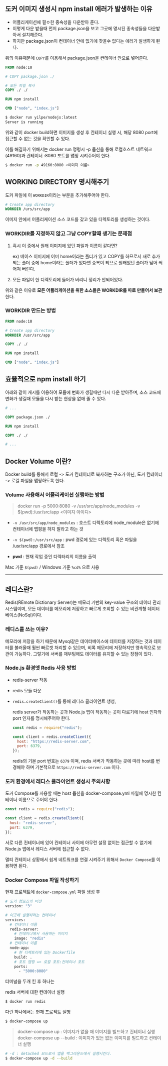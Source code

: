 ## 도커 이미지 생성시 npm install 에러가 발생하는 이유

- 어플리케이션에 필ㅇ한 종속성을 다운받아 준다.
- 이렇게 다운 받을때 먼저 package.json을 보고 그곳에 명시된 종속성들을 다운받아서 설치해준다.
- 하지만 package.json이 컨테이너 안에 없기에 찾을수 없다는 에러가 발생하게 된다.

위의 이유때문에 `COPY`를 이용해서 package.json을 컨테이너 안으로 넣어준다.

```dockerfile
FROM node:10

# COPY package.json ./

# 모든 파일 복사
COPY ./ ./

RUN npm install

CMD ["node", "index.js"]
```

```bash
$ docker run yilpe/nodejs:latest
Server is running
```

위와 같이 docker build하면 이미지를 생성 후 컨테이너 실행 시, 해당 8080 port에 접근할 수 없는 것을 확인할 수 있다.

이를 해결하기 위해서는 docker run 명령시 -p 옵션을 통해 로컬호스트 네트워크(49160)과 컨테이너 :8080 포트를 맵핑 시켜주어야 한다.

```bash
$ docker run -p 49160:8080 <이미지 이름>
```

## WORKING DIRECTORY 명시해주기

도커 파일에 이 `WORKDIR`이라는 부분을 추가해주어야 한다.

```dockerfile
# Create app directory
WORKDIR /urs/src/app
```

이미지 안에서 어플리케이션 소스 코드를 갖고 있을 디렉토리를 생성하는 것이다.

### WORKDIR를 지정하지 않고 그냥 COPY할때 생기는 문제점

1. 혹시 이 중에서 원래 이미지에 있던 파일과 이름이 같다면?

   ex) 베이스 이미지에 이미 home이라는 폴더가 있고 COPY를 하므로서 새로 추가되는 폴더 중에 home이라는 폴더가 있다면 중복이 되므로 원래있던 폴더가 덮어 씌어져 버린다.

2. 모든 파일이 한 디렉토리에 들어가 버리니 정리가 안되어있다.

위와 같은 이유로 **모든 어플리케이션을 위한 소스들은 WORKDIR를 따로 만들어서 보관**한다.

### WORKDIR 만드는 방법

```dockerfile
FROM node:10

# Create app directory
WORKDIR /usr/src/app

COPY ./ ./

RUN npm install

CMD ["node", "index.js"]
```

## 효율적으로 npm install 하기

아래와 같이 캐시를 이용하여 모듈에 변화가 생길때만 다시 다운 받아주며, 소스 코드에 변화가 생길때 모듈을 다시 받는 현상을 없애 줄 수 있다.

```dockerfile
# ...

COPY package.json ./

RUN npm install

COPY ./ ./

# ...
```

## Docker Volume 이란?

Docker build를 통해서 로컬 -> 도커 컨테이너로 복사하는 구조가 아닌,
도커 컨테이너 -> 로컬 파일을 맵핑하도록 한다.

### Volume 사용해서 어플리케이션 실행하는 방법

> docker run -p 5000:8080 -v /usr/src/app/node_modules -v \$(pwd):/usr/src/app <이미지 아이디>

- `-v /usr/src/app/node_modules` : 호스트 디렉토리에 node_module은 없기에 컨테이너에 맵핑을 하지 말라고 하는 것

- `-v $(pwd):/usr/src/app` : pwd 경로에 있는 디렉토리 혹은 파일을 /usr/src/app 경로에서 참조

- **pwd** : 현재 작업 중인 디렉터리의 이름을 출력

Mac 기준 `$(pwd)` / Windows 기준 `%cd%` 으로 사용

---

## 레디스란?

Redis(REmote Dictionary Server)는 메모리 기반의 key-value 구조의 데이터 관리 시스템이며, 모든 데이터를 메모리에 저장하고 빠르게 조회할 수 있는 비관계형 데이터베이스(NoSql)이다.

### 레디스를 쓰는 이유?

메모리에 저장을 하기 때문에 Mysql같은 데이터베이스에 데이터를 저장하는 것과 데이터를 불러올때 훨씬 빠르겟 처리할 수 있으며, 비록 메모리에 저장하지만 영속적으로 보관이 가능하다. 그렇기에 서버를 재부팅해도 데이터를 유지할 수 있는 장점이 있다.

### Node.js 환경엣 Redis 사용 방법

- redis-server 작동
- redis 모듈 다운
- `redis.createClient()`를 통해 레디스 클라이언트 생성,

  redis server가 작동하는 곳과 Node.js 앱이 작동하는 곳이 다르기에 host 인자와 port 인자를 명시해주어야 한다.

  ```javascript
  const redis = require("redis");

  const client = redis.createClient({
    host: "https://redis-server.com",
    port: 6379,
  });
  ```

  redis의 기본 port 번호는 `6379` 이며, redis 서버가 작동하는 곳에 따라 host를 변경해야 하며 기본적으로 `https://redis-server.com` 이다.

### 도커 환경에서 레디스 클라이언트 생성시 주의사항

도커 Compose를 사용할 때는 host 욥션을 docker-compose.yml 파일에 명시한 컨테이너 이름으로 주어야 한다.

```javascript
const redis = require("redis");

const client = redis.createClient({
  host: "redis-server",
  port: 6379,
});
```

서로 다른 컨테이너에 있어 컨테이너 사이에 아무런 설정 없이는 접근할 수 없기에 Node.js 앱에서 레디스 서버에 접근할 수 없다.

멀티 컨테이너 상황에서 쉽게 네트워크를 연결 시켜주기 위해서 `Docker Compose`를 이용하면 된다.

### Docker Compose 파일 작성하기

현재 프로젝트에 `docker-compose.yml` 파일 생성 후

```dockerfile
# 도커 컴포즈의 버전
version: "3"

# 이곳에 실행하려는 컨테이너
services:
  # 컨테이너 이름
  redis-server:
    # 컨테이너에서 사용하는 이미지
    image: "redis"
  # 컨테이너 이름
  node-app:
    # 현 디렉토리에 있는 Dockerfile
    build: .
    # 포트 맵핑 => 로컬 포트:컨테이너 포트
    ports:
      - "5000:8080"
```

터미널을 두개 킨 후 하나는

redis 서버에 대한 컨데이너 실행

```bash
$ docker run redis
```

다란 하나에서는 현재 프로젝트 실행

```bash
$ docker-compose up
```

> docker-compose up : 이미지가 없을 때 이미지를 빌드하고 컨테이너 실행
> docker-compose up --build : 이미지가 있든 없든 이미지를 빌드하고 컨테이너 실행

```bash
# -d : detached 모드로서 앱을 백그라운드에서 실행시킨다.
$ docker-compose up -d --build
```
